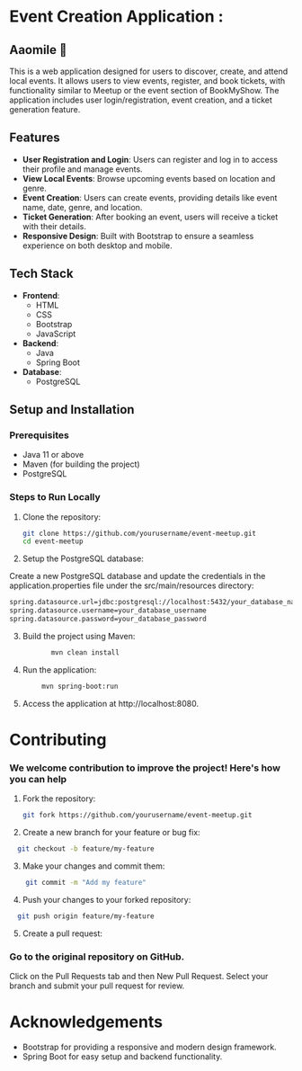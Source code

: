 # Event Creation Application :
## Aaomile 🤝

This is a web application designed for users to discover, create, and attend local events. It allows users to view events, register, and book tickets, with functionality similar to Meetup or the event section of BookMyShow. The application includes user login/registration, event creation, and a ticket generation feature.

## Features

- **User Registration and Login**: Users can register and log in to access their profile and manage events.
- **View Local Events**: Browse upcoming events based on location and genre.
- **Event Creation**: Users can create events, providing details like event name, date, genre, and location.
- **Ticket Generation**: After booking an event, users will receive a ticket with their details.
- **Responsive Design**: Built with Bootstrap to ensure a seamless experience on both desktop and mobile.

## Tech Stack

- **Frontend**:
  - HTML
  - CSS
  - Bootstrap
  - JavaScript
- **Backend**:
  - Java
  - Spring Boot
- **Database**:
  - PostgreSQL

## Setup and Installation

### Prerequisites

- Java 11 or above
- Maven (for building the project)
- PostgreSQL

### Steps to Run Locally

1. Clone the repository:
   ```bash
   git clone https://github.com/yourusername/event-meetup.git
   cd event-meetup

2. Setup the PostgreSQL database:

Create a new PostgreSQL database and update the credentials in the application.properties file under the src/main/resources directory:
```bash
spring.datasource.url=jdbc:postgresql://localhost:5432/your_database_name
spring.datasource.username=your_database_username
spring.datasource.password=your_database_password
```
3. Build the project using Maven:
   ```bash
          mvn clean install
4. Run the application:
  ```bash
          mvn spring-boot:run
```
5. Access the application at http://localhost:8080.

# Contributing
### We welcome contribution to improve the project! Here's how you can help

1. Fork the repository:
   ```bash
   git fork https://github.com/yourusername/event-meetup.git
2. Create a new branch for your feature or bug fix:
  ```bash
    git checkout -b feature/my-feature
```
3. Make your changes and commit them:
  ```bash
      git commit -m "Add my feature"
  ```
4. Push your changes to your forked repository:
```bash
  git push origin feature/my-feature
  ```
5. Create a pull request:

### Go to the original repository on GitHub.
Click on the Pull Requests tab and then New Pull Request.
Select your branch and submit your pull request for review.

# Acknowledgements
- Bootstrap for providing a responsive and modern design framework.
- Spring Boot for easy setup and backend functionality.
